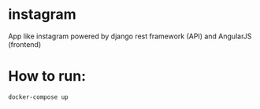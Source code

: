 # instagram
App like instagram powered by django rest framework (API) and AngularJS (frontend)

# How to run:
```bash
docker-compose up
```